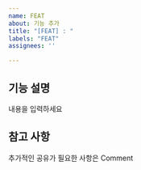 ```yaml
---
name: FEAT
about: 기능 추가
title: "[FEAT] : "
labels: "FEAT"
assignees: ''

---
```


## 기능 설명
내용을 입력하세요

## 참고 사항
추가적인 공유가 필요한 사항은 Comment
